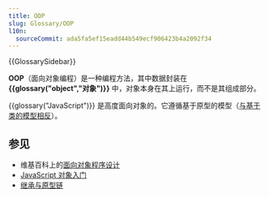 ```yaml
---
title: OOP
slug: Glossary/OOP
l10n:
  sourceCommit: ada5fa5ef15eadd44b549ecf906423b4a2092f34
---
```


{{GlossarySidebar}}

**OOP**（面向对象编程）是一种编程方法，其中数据封装在 **{{glossary("object","对象")}}** 中，对象本身在其上运行，而不是其组成部分。

{{glossary("JavaScript")}} 是高度面向对象的。它遵循基于原型的模型（[与基于类的模型相反](/zh-CN/docs/Web/JavaScript/Guide/Details_of_the_Object_Model#Class-based_vs._prototype-based_languages)）。

## 参见

- 维基百科上的[面向对象程序设计](https://zh.wikipedia.org/wiki/面向对象程序设计)
- [JavaScript 对象入门](/zh-CN/docs/Learn/JavaScript/Objects)
- [继承与原型链](/zh-CN/docs/Web/JavaScript/Inheritance_and_the_prototype_chain)
